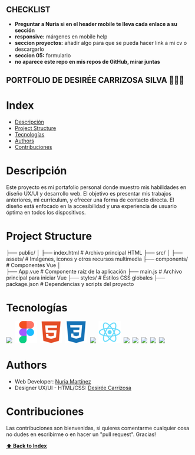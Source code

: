 ## CHECKLIST

* __Preguntar a Nuria si en el header mobile te lleva cada enlace a su sección__
* __responsive:__ márgenes en mobile help
* __seccion proyectos:__ añadir algo para que se pueda hacer link a mi cv o descargarlo
* __seccion 05:__ formulario
* __no aparece este repo en mis repos de GitHub, mirar juntas__


## PORTFOLIO DE DESIRÉE CARRIZOSA SILVA 👱‍♀️💜

# Index

+ [Descripción](#descripción)
+ [Project Structure](#project-structure)
+ [Tecnologías](#tecnologías)
+ [Authors](#authors)
+ [Contribuciones](#contribuciones)

# Descripción

Este proyecto es mi portafolio personal donde muestro mis habilidades en diseño UX/UI y desarrollo web. El objetivo es presentar mis trabajos anteriores, mi currículum, y ofrecer una forma de contacto directa. El diseño está enfocado en la accesibilidad y una experiencia de usuario óptima en todos los dispositivos.

# Project Structure
├── public/ │ ├── index.html # Archivo principal HTML 
├── src/ │ 
├── assets/ # Imágenes, iconos y otros recursos multimedia 
├── components/ # Componentes Vue │  
├── App.vue # Componente raíz de la aplicación 
├── main.js # Archivo principal para iniciar Vue 
├── styles/ # Estilos CSS globales 
├── package.json # Dependencias y scripts del proyecto


# Tecnologías

<img width="60" src="https://cdn.worldvectorlogo.com/logos/trello.svg">&nbsp;
<img width="60" src="https://github.com/devicons/devicon/blob/master/icons/figma/figma-original.svg">&nbsp;
<img width="60" src="https://github.com/devicons/devicon/blob/master/icons/html5/html5-plain.svg" >&nbsp;
<img width="60" src="https://github.com/devicons/devicon/blob/master/icons/css3/css3-plain.svg" >&nbsp;
<img width="60" src="https://user-images.githubusercontent.com/25181517/117447155-6a868a00-af3d-11eb-9cfe-245df15c9f3f.png" >&nbsp;
<img src="https://github.com/devicons/devicon/blob/master/icons/react/react-original.svg" title="react" alt="react" width="60" height="60"/>&nbsp;
<img width="60" src="https://user-images.githubusercontent.com/25181517/183896128-ec99105a-ec1a-4d85-b08b-1aa1620b2046.png" >&nbsp;
<img width="60" src="https://upload.wikimedia.org/wikipedia/commons/9/91/Octicons-mark-github.svg">&nbsp;
<img width="60" src="https://user-images.githubusercontent.com/25181517/192108891-d86b6220-e232-423a-bf5f-90903e6887c3.png">&nbsp;
<img width="60" src="https://upload.wikimedia.org/wikipedia/commons/9/95/Vue.js_Logo_2.svg">&nbsp;
<img width="60" src="https://user-images.githubusercontent.com/25181517/121401671-49102800-c959-11eb-9f6f-74d49a5e1774.png">&nbsp;


# Authors
 - Web Developer: [Nuria Martínez](https://github.com/nurimartinez)
 - Designer UX/UI - HTML/CSS: [Desirée Carrizosa](https://github.com/DesireeCSilva)


# Contribuciones
Las contribuciones son bienvenidas, si quieres comentarme cualquier cosa no dudes en escribirme o en hacer un "pull request". Gracias! 

   
**[⬆️ Back to Index](#index)**

